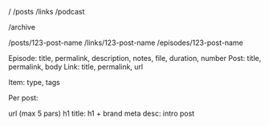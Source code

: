 

/
/posts
/links
/podcast

/archive

/posts/123-post-name
/links/123-post-name
/episodes/123-post-name


Episode: title, permalink, description, notes, file, duration, number
Post: title, permalink, body
Link: title, permalink, url

Item: type, tags

Per post:

url (max 5 pars)
h1
title: h1 + brand
meta desc: intro post

